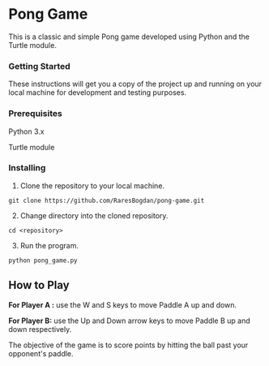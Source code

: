 # Pong Game

This is a classic and simple Pong game developed using Python and the Turtle module.

### Getting Started

These instructions will get you a copy of the project up and running on your local machine for development and testing purposes.

### Prerequisites

Python 3.x

Turtle module

### Installing

1. Clone the repository to your local machine.

`git clone https://github.com/RaresBogdan/pong-game.git`

2. Change directory into the cloned repository.

`cd <repository>`

3. Run the program.

`python pong_game.py`

## How to Play

**For Player A :** use the W and S keys to move Paddle A up and down.

**For Player B:** use the Up and Down arrow keys to move Paddle B up and down respectively.

The objective of the game is to score points by hitting the ball past your opponent's paddle.

